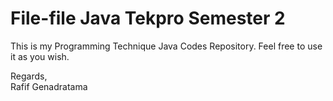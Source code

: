 # File-file Java Tekpro Semester 2

This is my Programming Technique Java Codes Repository. Feel free to use it as you wish.  
  
Regards,  
Rafif Genadratama
